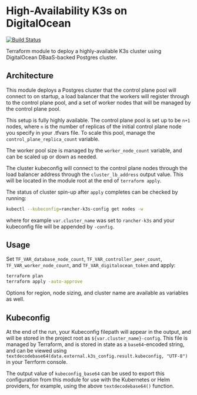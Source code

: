 # High-Availability K3s on DigitalOcean

[![Build Status](https://cloud.drone.io/api/badges/jmarhee/terraform-digitalocean-kubernetes/status.svg)](https://cloud.drone.io/jmarhee/terraform-digitalocean-kubernetes)

Terraform module to deploy a highly-available K3s cluster using DigitalOcean DBaaS-backed Postgres cluster.

## Architecture

This module deploys a Postgres cluster that the control plane pool will connect to on startup, a load balancer that the workers will register through to the control plane pool, and a set of worker nodes that will be managed by the control plane pool.

This setup is fully highly available. The control plane pool is set up to be `n+1` nodes, where `n` is the number of replicas of the initial control plane node you specify in your .tfvars file. To scale this pool, manage the `control_plane_replica_count` variable.

The worker pool size is managed by the `worker_node_count` variable, and can be scaled up or down as needed.

The cluster kubeconfig will connect to the control plane nodes through the load balancer address through the `cluster_lb_address` output value. This will be located in the module root at the end of `terraform apply`.

The status of cluster spin-up after `apply` completes can be checked by running:
```bash
kubectl --kubeconfig=rancher-k3s-config get nodes -w
```
where for example `var.cluster_name` was set to `rancher-k3s` and your kubeconfig file will be appended by `-config`.

## Usage

Set `TF_VAR_database_node_count`, `TF_VAR_controller_peer_count`, `TF_VAR_worker_node_count`, and `TF_VAR_digitalocean_token` and apply:

```bash
terraform plan
terraform apply -auto-approve
```

Options for region, node sizing, and cluster name are available as variables as well.

## Kubeconfig

At the end of the run, your Kubeconfig filepath will appear in the output, and will be stored in the project root as `${var.cluster_name}-config`. This file is managed by Terraform, and is stored in state as a `base64`-encoded string, and can be viewed using `textdecodebase64(data.external.k3s_config.result.kubeconfig, "UTF-8")` in your Terrform console.

The output value of `kubeconfig_base64` can be used to export this configuration from this module for use with the Kubernetes or Helm providers, for example, using the above `textdecodebase64()` function.
